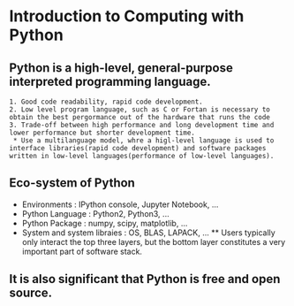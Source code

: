 # Introduction to Computing with Python
## Python is a high-level, general-purpose interpreted programming language.
    1. Good code readability, rapid code development.
    2. Low level program language, such as C or Fortan is necessary to obtain the best pergormance out of the hardware that runs the code
    3. Trade-off between high performance and long development time and lower performance but shorter development time.
     * Use a multilanguage model, whre a higl-level language is used to interface libraries(rapid code development) and software packages written in low-level languages(performance of low-level languages).
## Eco-system of Python
   * Environments : IPython console, Jupyter Notebook, ...
   * Python Language : Python2, Python3, ...
   * Python Package : numpy, scipy, matplotlib, ...
   * System and system libraies : OS, BLAS, LAPACK, ...
      ** Users typically only interact the top three layers, but the bottom layer constitutes a very important part of software stack.
## It is also significant that Python is free and open source.
